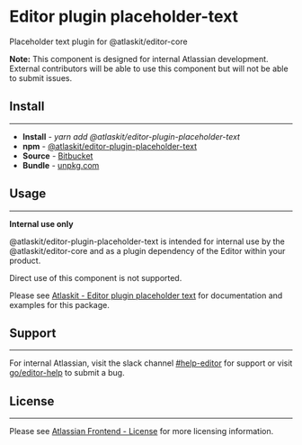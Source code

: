 # Editor plugin placeholder-text

Placeholder text plugin for @atlaskit/editor-core

**Note:** This component is designed for internal Atlassian development.
External contributors will be able to use this component but will not be able to submit issues.

## Install
---
- **Install** - *yarn add @atlaskit/editor-plugin-placeholder-text*
- **npm** - [@atlaskit/editor-plugin-placeholder-text](https://www.npmjs.com/package/@atlaskit/editor-plugin-placeholder-text)
- **Source** - [Bitbucket](https://bitbucket.org/atlassian/atlassian-frontend/src/master/packages/editor/editor-plugin-placeholder-text)
- **Bundle** - [unpkg.com](https://unpkg.com/@atlaskit/editor-plugin-placeholder-text/dist/)

## Usage
---
**Internal use only**

@atlaskit/editor-plugin-placeholder-text is intended for internal use by the @atlaskit/editor-core and as a plugin dependency of the Editor within your product.

Direct use of this component is not supported.

Please see [Atlaskit - Editor plugin placeholder text](https://atlaskit.atlassian.com/packages/editor/editor-plugin-placeholder-text) for documentation and examples for this package.

## Support
---
For internal Atlassian, visit the slack channel [#help-editor](https://atlassian.slack.com/archives/CFG3PSQ9E) for support or visit [go/editor-help](https://go/editor-help) to submit a bug.
## License
---
 Please see [Atlassian Frontend - License](https://hello.atlassian.net/wiki/spaces/AF/pages/2589099144/Documentation#Platform-License) for more licensing information.
